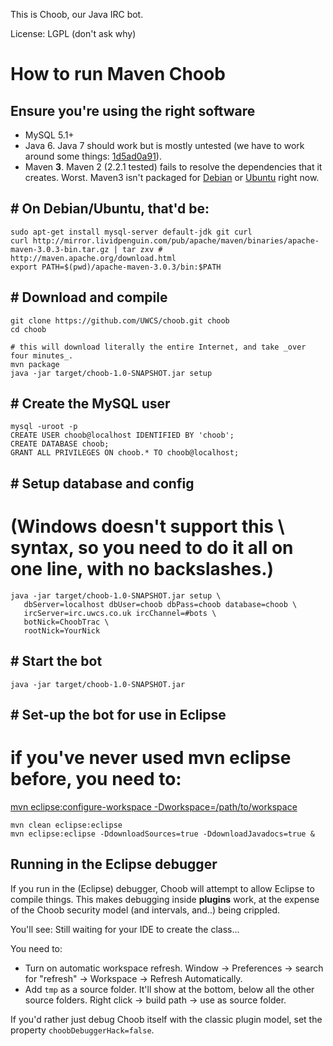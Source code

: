 This is Choob, our Java IRC bot.

License: LGPL (don't ask why)

# How to run Maven Choob

## Ensure you're using the right software
 * MySQL 5.1+
 * Java 6.  Java 7 should work but is mostly untested (we have to work around some things: [1d5ad0a91](https://github.com/UWCS/choob/commit/1d5ad0a91db78f4b7f8b483f099c486d6ac50e69)).
 * Maven **3**.  Maven 2 (2.2.1 tested) fails to resolve the dependencies that it creates.  Worst.  Maven3 isn't packaged for [Debian](http://bugs.debian.org/cgi-bin/bugreport.cgi?bug=592218) or [Ubuntu](https://bugs.launchpad.net/ubuntu/+source/maven2/+bug/672971) right now.

## # On Debian/Ubuntu, that'd be:
    sudo apt-get install mysql-server default-jdk git curl
    curl http://mirror.lividpenguin.com/pub/apache/maven/binaries/apache-maven-3.0.3-bin.tar.gz | tar zxv # http://maven.apache.org/download.html
    export PATH=$(pwd)/apache-maven-3.0.3/bin:$PATH

## # Download and compile
    git clone https://github.com/UWCS/choob.git choob
    cd choob

    # this will download literally the entire Internet, and take _over four minutes_.
    mvn package
    java -jar target/choob-1.0-SNAPSHOT.jar setup

## # Create the MySQL user
    mysql -uroot -p
    CREATE USER choob@localhost IDENTIFIED BY 'choob';
    CREATE DATABASE choob;
    GRANT ALL PRIVILEGES ON choob.* TO choob@localhost;

## # Setup database and config
 # (Windows doesn't support this \ syntax, so you need to do it all on one line, with no backslashes.)

    java -jar target/choob-1.0-SNAPSHOT.jar setup \
       dbServer=localhost dbUser=choob dbPass=choob database=choob \
       ircServer=irc.uwcs.co.uk ircChannel=#bots \
       botNick=ChoobTrac \
       rootNick=YourNick

## # Start the bot
    java -jar target/choob-1.0-SNAPSHOT.jar

## # Set-up the bot for use in Eclipse
 # if you've never used mvn eclipse before, you need to:
[mvn eclipse:configure-workspace -Dworkspace=/path/to/workspace](http://maven.apache.org/plugins/maven-eclipse-plugin/configure-workspace-mojo.html)

    mvn clean eclipse:eclipse
    mvn eclipse:eclipse -DdownloadSources=true -DdownloadJavadocs=true &

## Running in the Eclipse debugger
If you run in the (Eclipse) debugger, Choob will attempt to allow Eclipse to compile things.  This makes debugging inside **plugins** work, at the expense of the Choob security model (and intervals, and..) being crippled.

You'll see:
    Still waiting for your IDE to create the class...

You need to:

 * Turn on automatic workspace refresh.  Window -> Preferences -> search for "refresh" -> Workspace -> Refresh Automatically.
 * Add `tmp` as a source folder.  It'll show at the bottom, below all the other source folders.  Right click -> build path -> use as source folder.

If you'd rather just debug Choob itself with the classic plugin model, set the property `choobDebuggerHack=false`.

